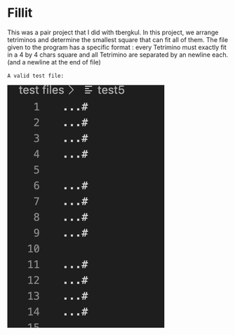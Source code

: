 # Fillit
This was a pair project that I did with tbergkul. In this project, we arrange tetriminos and determine the smallest square that can fit all of them. The file given to the program has a specific format : every Tetrimino must exactly fit in a
4 by 4 chars square and all Tetrimino are separated by an newline each. (and a newline at the end of file)
````
A valid test file:
````
![alt text](https://github.com/khakala96/fillit/blob/master/pictures/Valid_test_file.png)
##
